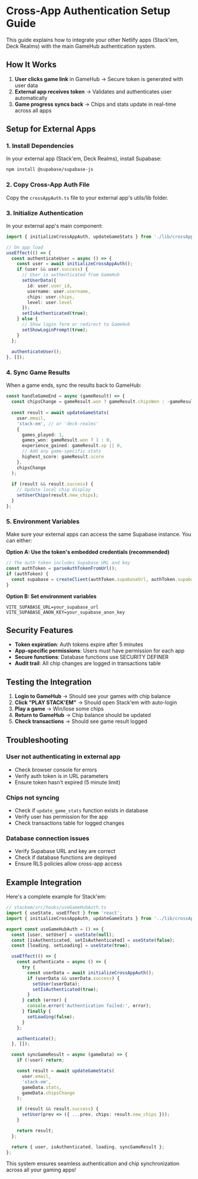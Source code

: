 # Cross-App Authentication Setup Guide

This guide explains how to integrate your other Netlify apps (Stack'em, Deck Realms) with the main GameHub authentication system.

## How It Works

1. **User clicks game link** in GameHub → Secure token is generated with user data
2. **External app receives token** → Validates and authenticates user automatically  
3. **Game progress syncs back** → Chips and stats update in real-time across all apps

## Setup for External Apps

### 1. Install Dependencies

In your external app (Stack'em, Deck Realms), install Supabase:

```bash
npm install @supabase/supabase-js
```

### 2. Copy Cross-App Auth File

Copy the `crossAppAuth.ts` file to your external app's utils/lib folder.

### 3. Initialize Authentication

In your external app's main component:

```typescript
import { initializeCrossAppAuth, updateGameStats } from './lib/crossAppAuth';

// On app load
useEffect(() => {
  const authenticateUser = async () => {
    const user = await initializeCrossAppAuth();
    if (user && user.success) {
      // User is authenticated from GameHub
      setUserData({
        id: user.user_id,
        username: user.username,
        chips: user.chips,
        level: user.level
      });
      setIsAuthenticated(true);
    } else {
      // Show login form or redirect to GameHub
      setShowLoginPrompt(true);
    }
  };
  
  authenticateUser();
}, []);
```

### 4. Sync Game Results

When a game ends, sync the results back to GameHub:

```typescript
const handleGameEnd = async (gameResult) => {
  const chipsChange = gameResult.won ? gameResult.chipsWon : -gameResult.chipsLost;
  
  const result = await updateGameStats(
    user.email,
    'stack-em', // or 'deck-realms'
    {
      games_played: 1,
      games_won: gameResult.won ? 1 : 0,
      experience_gained: gameResult.xp || 0,
      // Add any game-specific stats
      highest_score: gameResult.score
    },
    chipsChange
  );
  
  if (result && result.success) {
    // Update local chip display
    setUserChips(result.new_chips);
  }
};
```

### 5. Environment Variables

Make sure your external apps can access the same Supabase instance. You can either:

**Option A: Use the token's embedded credentials (recommended)**
```typescript
// The auth token includes Supabase URL and key
const authToken = parseAuthTokenFromUrl();
if (authToken) {
  const supabase = createClient(authToken.supabaseUrl, authToken.supabaseKey);
}
```

**Option B: Set environment variables**
```env
VITE_SUPABASE_URL=your_supabase_url
VITE_SUPABASE_ANON_KEY=your_supabase_anon_key
```

## Security Features

- **Token expiration**: Auth tokens expire after 5 minutes
- **App-specific permissions**: Users must have permission for each app
- **Secure functions**: Database functions use SECURITY DEFINER
- **Audit trail**: All chip changes are logged in transactions table

## Testing the Integration

1. **Login to GameHub** → Should see your games with chip balance
2. **Click "PLAY STACK'EM"** → Should open Stack'em with auto-login
3. **Play a game** → Win/lose some chips
4. **Return to GameHub** → Chip balance should be updated
5. **Check transactions** → Should see game result logged

## Troubleshooting

### User not authenticating in external app
- Check browser console for errors
- Verify auth token is in URL parameters
- Ensure token hasn't expired (5 minute limit)

### Chips not syncing
- Check if `update_game_stats` function exists in database
- Verify user has permission for the app
- Check transactions table for logged changes

### Database connection issues
- Verify Supabase URL and key are correct
- Check if database functions are deployed
- Ensure RLS policies allow cross-app access

## Example Integration

Here's a complete example for Stack'em:

```typescript
// stackem/src/hooks/useGameHubAuth.ts
import { useState, useEffect } from 'react';
import { initializeCrossAppAuth, updateGameStats } from '../lib/crossAppAuth';

export const useGameHubAuth = () => {
  const [user, setUser] = useState(null);
  const [isAuthenticated, setIsAuthenticated] = useState(false);
  const [loading, setLoading] = useState(true);

  useEffect(() => {
    const authenticate = async () => {
      try {
        const userData = await initializeCrossAppAuth();
        if (userData && userData.success) {
          setUser(userData);
          setIsAuthenticated(true);
        }
      } catch (error) {
        console.error('Authentication failed:', error);
      } finally {
        setLoading(false);
      }
    };

    authenticate();
  }, []);

  const syncGameResult = async (gameData) => {
    if (!user) return;

    const result = await updateGameStats(
      user.email,
      'stack-em',
      gameData.stats,
      gameData.chipsChange
    );

    if (result && result.success) {
      setUser(prev => ({ ...prev, chips: result.new_chips }));
    }

    return result;
  };

  return { user, isAuthenticated, loading, syncGameResult };
};
```

This system ensures seamless authentication and chip synchronization across all your gaming apps!